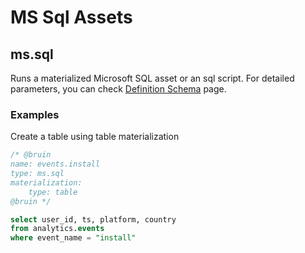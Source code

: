 # MS Sql Assets
## ms.sql
Runs a materialized Microsoft SQL asset or an sql script.
For detailed parameters, you can check [Definition Schema](definition-schema.md) page.


### Examples
Create a table using table materialization
```sql
/* @bruin
name: events.install
type: ms.sql
materialization:
    type: table
@bruin */

select user_id, ts, platform, country
from analytics.events
where event_name = "install"
```

